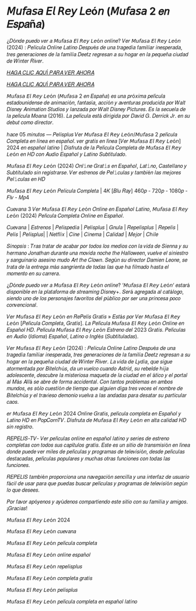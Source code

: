 # 𝘔𝘶𝘧𝘢𝘴𝘢 𝘌𝘭 𝘙𝘦𝘺 𝘓𝘦ó𝘯 (𝘔𝘶𝘧𝘢𝘴𝘢 2 𝑒𝑛 𝐸𝑠𝑝𝑎ñ𝑎)
¿𝐷ó𝑛𝑑𝑒 𝑝𝑢𝑒𝑑𝑜 𝑣𝑒𝑟 𝑎 𝘔𝘶𝘧𝘢𝘴𝘢 𝘌𝘭 𝘙𝘦𝘺 𝘓𝘦ó𝘯 𝑜𝑛𝑙𝑖𝑛𝑒? 𝑉𝑒𝑟 𝘔𝘶𝘧𝘢𝘴𝘢 𝘌𝘭 𝘙𝘦𝘺 𝘓𝘦ó𝘯 (2024) : 𝑃𝑒𝑙𝑖𝑐𝑢𝑙𝑎 𝑂𝑛𝑙𝑖𝑛𝑒 𝐿𝑎𝑡𝑖𝑛𝑜 𝐷𝑒𝑠𝑝𝑢é𝑠 𝑑𝑒 𝑢𝑛𝑎 𝑡𝑟𝑎𝑔𝑒𝑑𝑖𝑎 𝑓𝑎𝑚𝑖𝑙𝑖𝑎𝑟 𝑖𝑛𝑒𝑠𝑝𝑒𝑟𝑎𝑑𝑎, 𝑡𝑟𝑒𝑠 𝑔𝑒𝑛𝑒𝑟𝑎𝑐𝑖𝑜𝑛𝑒𝑠 𝑑𝑒 𝑙𝑎 𝑓𝑎𝑚𝑖𝑙𝑖𝑎 𝐷𝑒𝑒𝑡𝑧 𝑟𝑒𝑔𝑟𝑒𝑠𝑎𝑛 𝑎 𝑠𝑢 ℎ𝑜𝑔𝑎𝑟 𝑒𝑛 𝑙𝑎 𝑝𝑒𝑞𝑢𝑒ñ𝑎 𝑐𝑖𝑢𝑑𝑎𝑑 𝑑𝑒 𝑊𝑖𝑛𝑡𝑒𝑟 𝑅𝑖𝑣𝑒𝑟.

[𝐻𝐴𝐺𝐴 𝐶𝐿𝐼𝐶 𝐴𝑄𝑈Í 𝑃𝐴𝑅𝐴 𝑉𝐸𝑅 𝐴𝐻𝑂𝑅𝐴](https://bit.ly/49dI2lG)

[𝐻𝐴𝐺𝐴 𝐶𝐿𝐼𝐶 𝐴𝑄𝑈Í 𝑃𝐴𝑅𝐴 𝑉𝐸𝑅 𝐴𝐻𝑂𝑅𝐴](https://bit.ly/49dI2lG)

𝘔𝘶𝘧𝘢𝘴𝘢 𝘌𝘭 𝘙𝘦𝘺 𝘓𝘦ó𝘯 (𝘔𝘶𝘧𝘢𝘴𝘢 2 𝑒𝑛 𝐸𝑠𝑝𝑎ñ𝑎) 𝑒𝑠 𝑢𝑛𝑎 𝑝𝑟ó𝑥𝑖𝑚𝑎 𝑝𝑒𝑙í𝑐𝑢𝑙𝑎 𝑒𝑠𝑡𝑎𝑑𝑜𝑢𝑛𝑖𝑑𝑒𝑛𝑠𝑒 𝑑𝑒 𝑎𝑛𝑖𝑚𝑎𝑐𝑖ó𝑛, 𝑓𝑎𝑛𝑡𝑎𝑠í𝑎, 𝑎𝑐𝑐𝑖ó𝑛 𝑦 𝑎𝑣𝑒𝑛𝑡𝑢𝑟𝑎𝑠 𝑝𝑟𝑜𝑑𝑢𝑐𝑖𝑑𝑎 𝑝𝑜𝑟 𝑊𝑎𝑙𝑡 𝐷𝑖𝑠𝑛𝑒𝑦 𝐴𝑛𝑖𝑚𝑎𝑡𝑖𝑜𝑛 𝑆𝑡𝑢𝑑𝑖𝑜𝑠 𝑦 𝑙𝑎𝑛𝑧𝑎𝑑𝑎 𝑝𝑜𝑟 𝑊𝑎𝑙𝑡 𝐷𝑖𝑠𝑛𝑒𝑦 𝑃𝑖𝑐𝑡𝑢𝑟𝑒𝑠. 𝐸𝑠 𝑙𝑎 𝑠𝑒𝑐𝑢𝑒𝑙𝑎 𝑑𝑒 𝑙𝑎 𝑝𝑒𝑙í𝑐𝑢𝑙𝑎 𝑀𝑜𝑎𝑛𝑎 (2016). 𝐿𝑎 𝑝𝑒𝑙í𝑐𝑢𝑙𝑎 𝑒𝑠𝑡á 𝑑𝑖𝑟𝑖𝑔𝑖𝑑𝑎 𝑝𝑜𝑟 𝐷𝑎𝑣𝑖𝑑 𝐺. 𝐷𝑒𝑟𝑟𝑖𝑐𝑘 𝐽𝑟. 𝑒𝑛 𝑠𝑢 𝑑𝑒𝑏𝑢𝑡 𝑐𝑜𝑚𝑜 𝑑𝑖𝑟𝑒𝑐𝑡𝑜𝑟.

ℎ𝑎𝑐𝑒 05 𝑚𝑖𝑛𝑢𝑡𝑜𝑠 — 𝑃𝑒𝑙𝑖𝑠𝑝𝑙𝑢𝑠 𝑉𝑒𝑟 𝘔𝘶𝘧𝘢𝘴𝘢 𝘌𝘭 𝘙𝘦𝘺 𝘓𝘦ó𝘯/𝘔𝘶𝘧𝘢𝘴𝘢 2 𝑝𝑒𝑙í𝑐𝑢𝑙𝑎 𝐶𝑜𝑚𝑝𝑙𝑒𝑡𝑎 𝑒𝑛 𝑙𝑖𝑛𝑒𝑎 𝑒𝑛 𝑒𝑠𝑝𝑎ñ𝑜𝑙. 𝑣𝑒𝑟 𝑔𝑟𝑎𝑡𝑖𝑠 𝑒𝑛 𝑙í𝑛𝑒𝑎 [𝑉𝑒𝑟 𝘔𝘶𝘧𝘢𝘴𝘢 𝘌𝘭 𝘙𝘦𝘺 𝘓𝘦ó𝘯] 2024 𝑒𝑛 𝑒𝑠𝑝𝑎ñ𝑜𝑙 𝑙𝑎𝑡𝑖𝑛𝑜 | 𝐷𝑖𝑠𝑓𝑟𝑢𝑡𝑎 𝑑𝑒 𝑙𝑎 𝑃𝑒𝑙í𝑐𝑢𝑙𝑎 𝐶𝑜𝑚𝑝𝑙𝑒𝑡𝑎 𝑑𝑒 𝘔𝘶𝘧𝘢𝘴𝘢 𝘌𝘭 𝘙𝘦𝘺 𝘓𝘦ó𝘯 𝑒𝑛 𝐻𝐷 𝑐𝑜𝑛 𝐴𝑢𝑑𝑖𝑜 𝐸𝑠𝑝𝑎ñ𝑜𝑙 𝑦 𝐿𝑎𝑡𝑖𝑛𝑜 𝑆𝑢𝑏𝑡𝑖𝑡𝑢𝑙𝑎𝑑𝑜.


𝘔𝘶𝘧𝘢𝘴𝘢 𝘌𝘭 𝘙𝘦𝘺 𝘓𝘦ó𝘯 (2024) 𝑂𝑛𝑙𝚒𝑛𝑒 𝐺𝑟𝑎𝑡𝚒𝑠 𝑒𝑛 𝐸𝑠𝑝𝑎ñ𝑜𝑙, 𝐿𝑎𝑡𝚒𝑛𝑜, 𝐶𝑎𝑠𝑡𝑒𝑙𝑙𝑎𝑛𝑜 𝑦 𝑆𝑢𝑏𝑡𝑖𝑡𝑢𝑙𝑎𝑑𝑜 𝑠𝑖𝑛 𝑟𝑒𝑔𝑖𝑠𝑡𝑟𝑎𝑟𝑠𝑒. 𝑉𝑒𝑟 𝑒𝑠𝑡𝑟𝑒𝑛𝑜𝑠 𝑑𝑒 𝑃𝑒𝑙𝚒𝑐𝑢𝑙𝑎𝑠 𝑦 𝑡𝑎𝑚𝑏𝑖é𝑛 𝑙𝑎𝑠 𝑚𝑒𝑗𝑜𝑟𝑒𝑠 𝑃𝑒𝑙𝚒𝑐𝑢𝑙𝑎𝑠 𝑒𝑛 𝐻𝐷

𝘔𝘶𝘧𝘢𝘴𝘢 𝘌𝘭 𝘙𝘦𝘺 𝘓𝘦ó𝘯 𝑃𝑒𝑙𝑖𝑐𝑢𝑙𝑎 𝐶𝑜𝑚𝑝𝑙𝑒𝑡𝑎 | 4𝐾 [𝐵𝑙𝑢 𝑅𝑎𝑦] 460𝑝 - 720𝑝 - 1080𝑝 - 𝐹𝑙𝑣 - 𝑀𝑝4

𝐶𝑢𝑒𝑣𝑎𝑛𝑎 3 𝑉𝑒𝑟 𝘔𝘶𝘧𝘢𝘴𝘢 𝘌𝘭 𝘙𝘦𝘺 𝘓𝘦ó𝘯 𝑂𝑛𝑙𝑖𝑛𝑒 𝑒𝑛 𝐸𝑠𝑝𝑎ñ𝑜𝑙 𝐿𝑎𝑡𝑖𝑛𝑜, 𝘔𝘶𝘧𝘢𝘴𝘢 𝘌𝘭 𝘙𝘦𝘺 𝘓𝘦ó𝘯 (2024) 𝑃𝑒𝑙í𝑐𝑢𝑙𝑎 𝐶𝑜𝑚𝑝𝑙𝑒𝑡𝑎 𝑂𝑛𝑙𝑖𝑛𝑒 𝑒𝑛 𝐸𝑠𝑝𝑎ñ𝑜𝑙.

𝐶𝑢𝑒𝑣𝑎𝑛𝑎 | 𝐸𝑠𝑡𝑟𝑒𝑛𝑜𝑠 | 𝑃𝑒𝑙𝑖𝑠𝑝𝑒𝑑𝑖𝑎 | 𝑃𝑒𝑙𝑖𝑠𝑝𝑙𝑢𝑠 | 𝐺𝑛𝑢𝑙𝑎 | 𝑅𝑒𝑝𝑒𝑙𝑖𝑠𝑝𝑙𝑢𝑠 | 𝑅𝑒𝑝𝑒𝑙𝑖𝑠 | 𝑃𝑒𝑙𝑖𝑠 | 𝑃𝑒𝑙𝑖𝑠𝑝𝑙𝑢𝑠| | 𝑁𝑒𝑡𝑓𝑙𝑖𝑥 | 𝐶𝑖𝑛𝑒 | 𝐶𝑖𝑛𝑒𝑚𝑎 | 𝐶𝑎𝑙𝑖𝑑𝑎𝑑 | 𝑀𝑒𝑗𝑜𝑟 | 𝐶ℎ𝑖𝑙𝑒

𝑆𝑖𝑛𝑜𝑝𝑠𝑖𝑠 : 𝑇𝑟𝑎𝑠 𝑡𝑟𝑎𝑡𝑎𝑟 𝑑𝑒 𝑎𝑐𝑎𝑏𝑎𝑟 𝑝𝑜𝑟 𝑡𝑜𝑑𝑜𝑠 𝑙𝑜𝑠 𝑚𝑒𝑑𝑖𝑜𝑠 𝑐𝑜𝑛 𝑙𝑎 𝑣𝑖𝑑𝑎 𝑑𝑒 𝑆𝑖𝑒𝑛𝑛𝑎 𝑦 𝑠𝑢 ℎ𝑒𝑟𝑚𝑎𝑛𝑜 𝐽𝑜𝑛𝑎𝑡ℎ𝑎𝑛 𝑑𝑢𝑟𝑎𝑛𝑡𝑒 𝑢𝑛𝑎 𝑚𝑜𝑣𝑖𝑑𝑎 𝑛𝑜𝑐ℎ𝑒 𝑡ℎ𝑒 𝐻𝑎𝑙𝑙𝑜𝑤𝑒𝑒𝑛, 𝑣𝑢𝑒𝑙𝑣𝑒 𝑒𝑙 𝑠𝑖𝑛𝑖𝑒𝑠𝑡𝑟𝑜 𝑦 𝑠𝑎𝑛𝑔𝑢𝑖𝑛𝑎𝑟𝑖𝑜 𝑎𝑠𝑒𝑠𝑖𝑛𝑜 𝑚𝑢𝑑𝑜 𝐴𝑟𝑡 𝑡ℎ𝑒 𝐶𝑙𝑜𝑤𝑛. 𝑆𝑒𝑔ú𝑛 𝑠𝑢 𝑑𝑖𝑟𝑒𝑐𝑡𝑜𝑟 𝐷𝑎𝑚𝑖𝑒𝑛 𝐿𝑒𝑜𝑛𝑒, 𝑠𝑒 𝑡𝑟𝑎𝑡𝑎 𝑑𝑒 𝑙𝑎 𝑒𝑛𝑡𝑟𝑒𝑔𝑎 𝑚á𝑠 𝑠𝑎𝑛𝑔𝑟𝑖𝑒𝑛𝑡𝑎 𝑑𝑒 𝑡𝑜𝑑𝑎𝑠 𝑙𝑎𝑠 𝑞𝑢𝑒 ℎ𝑎 𝑓𝑖𝑙𝑚𝑎𝑑𝑜 ℎ𝑎𝑠𝑡𝑎 𝑒𝑙 𝑚𝑜𝑚𝑒𝑛𝑡𝑜 𝑒𝑛 𝑠𝑢 𝑐𝑎𝑟𝑟𝑒𝑟𝑎.

¿𝐷ó𝑛𝑑𝑒 𝑝𝑢𝑒𝑑𝑜 𝑣𝑒𝑟 𝑎 𝘔𝘶𝘧𝘢𝘴𝘢 𝘌𝘭 𝘙𝘦𝘺 𝘓𝘦ó𝘯 𝑜𝑛𝑙𝑖𝑛𝑒? ‘𝘔𝘶𝘧𝘢𝘴𝘢 𝘌𝘭 𝘙𝘦𝘺 𝘓𝘦ó𝘯‘ 𝑒𝑠𝑡𝑎𝑟á 𝑑𝑖𝑠𝑝𝑜𝑛𝑖𝑏𝑙𝑒 𝑒𝑛 𝑙𝑎 𝑝𝑙𝑎𝑡𝑎𝑓𝑜𝑟𝑚𝑎 𝑑𝑒 𝑠𝑡𝑟𝑒𝑎𝑚𝑖𝑛𝑔 𝐷𝑖𝑠𝑛𝑒𝑦+. 𝑆𝑒𝑟á 𝑎𝑔𝑟𝑒𝑔𝑎𝑑𝑎 𝑎𝑙 𝑐𝑎𝑡á𝑙𝑜𝑔𝑜, 𝑠𝑖𝑒𝑛𝑑𝑜 𝑢𝑛𝑜 𝑑𝑒 𝑙𝑜𝑠 𝑝𝑒𝑟𝑠𝑜𝑛𝑎𝑗𝑒𝑠 𝑓𝑎𝑣𝑜𝑟𝑖𝑡𝑜𝑠 𝑑𝑒𝑙 𝑝ú𝑏𝑙𝑖𝑐𝑜 𝑝𝑜𝑟 𝑠𝑒𝑟 𝑢𝑛𝑎 𝑝𝑟𝑖𝑛𝑐𝑒𝑠𝑎 𝑝𝑜𝑐𝑜 𝑐𝑜𝑛𝑣𝑒𝑛𝑐𝑖𝑜𝑛𝑎𝑙.

𝑉𝑒𝑟 𝘔𝘶𝘧𝘢𝘴𝘢 𝘌𝘭 𝘙𝘦𝘺 𝘓𝘦ó𝘯 𝑒𝑛 𝑅𝑒𝑃𝑒𝑙𝑖𝑠 𝐺𝑟𝑎𝑡𝑖𝑠 » 𝐸𝑠𝑡á𝑠 𝑝𝑜𝑟 𝑉𝑒𝑟 𝘔𝘶𝘧𝘢𝘴𝘢 𝘌𝘭 𝘙𝘦𝘺 𝘓𝘦ó𝘯 [𝑃𝑒𝑙í𝑐𝑢𝑙𝑎 𝐶𝑜𝑚𝑝𝑙𝑒𝑡𝑎, 𝐺𝑟𝑎𝑡𝑖𝑠]. 𝐿𝑎 𝑃𝑒𝑙í𝑐𝑢𝑙𝑎 𝘔𝘶𝘧𝘢𝘴𝘢 𝘌𝘭 𝘙𝘦𝘺 𝘓𝘦ó𝘯 𝑂𝑛𝑙𝑖𝑛𝑒 𝑒𝑛 𝐸𝑠𝑝𝑎ñ𝑜𝑙 𝐻𝐷. 𝑃𝑒𝑙í𝑐𝑢𝑙𝑎 𝘔𝘶𝘧𝘢𝘴𝘢 𝘌𝘭 𝘙𝘦𝘺 𝘓𝘦ó𝘯 𝐸𝑠𝑡𝑟𝑒𝑛𝑜 𝑑𝑒𝑙 2023 𝐺𝑟𝑎𝑡𝑖𝑠. 𝑃𝑒𝑙í𝑐𝑢𝑙𝑎𝑠 𝑒𝑛 𝐴𝑢𝑑𝑖𝑜 (𝐼𝑑𝑖𝑜𝑚𝑎) 𝐸𝑠𝑝𝑎ñ𝑜𝑙, 𝐿𝑎𝑡𝑖𝑛𝑜 𝑜 𝐼𝑛𝑔𝑙é𝑠 (𝑆𝑢𝑏𝑡𝑖𝑡𝑢𝑙𝑎𝑑𝑎𝑠).

𝑉𝑒𝑟 𝘔𝘶𝘧𝘢𝘴𝘢 𝘌𝘭 𝘙𝘦𝘺 𝘓𝘦ó𝘯 (2024) : 𝑃𝑒𝑙𝑖𝑐𝑢𝑙𝑎 𝑂𝑛𝑙𝑖𝑛𝑒 𝐿𝑎𝑡𝑖𝑛𝑜 𝐷𝑒𝑠𝑝𝑢é𝑠 𝑑𝑒 𝑢𝑛𝑎 𝑡𝑟𝑎𝑔𝑒𝑑𝑖𝑎 𝑓𝑎𝑚𝑖𝑙𝑖𝑎𝑟 𝑖𝑛𝑒𝑠𝑝𝑒𝑟𝑎𝑑𝑎, 𝑡𝑟𝑒𝑠 𝑔𝑒𝑛𝑒𝑟𝑎𝑐𝑖𝑜𝑛𝑒𝑠 𝑑𝑒 𝑙𝑎 𝑓𝑎𝑚𝑖𝑙𝑖𝑎 𝐷𝑒𝑒𝑡𝑧 𝑟𝑒𝑔𝑟𝑒𝑠𝑎𝑛 𝑎 𝑠𝑢 ℎ𝑜𝑔𝑎𝑟 𝑒𝑛 𝑙𝑎 𝑝𝑒𝑞𝑢𝑒ñ𝑎 𝑐𝑖𝑢𝑑𝑎𝑑 𝑑𝑒 𝑊𝑖𝑛𝑡𝑒𝑟 𝑅𝑖𝑣𝑒𝑟. 𝐿𝑎 𝑣𝑖𝑑𝑎 𝑑𝑒 𝐿𝑦𝑑𝑖𝑎, 𝑞𝑢𝑒 𝑠𝑖𝑔𝑢𝑒 𝑎𝑡𝑜𝑟𝑚𝑒𝑛𝑡𝑎𝑑𝑎 𝑝𝑜𝑟 𝐵𝑖𝑡𝑒𝑙𝑐ℎú𝑠, 𝑑𝑎 𝑢𝑛 𝑣𝑢𝑒𝑙𝑐𝑜 𝑐𝑢𝑎𝑛𝑑𝑜 𝐴𝑠𝑡𝑟𝑖𝑑, 𝑠𝑢 𝑟𝑒𝑏𝑒𝑙𝑑𝑒 ℎ𝑖𝑗𝑎 𝑎𝑑𝑜𝑙𝑒𝑠𝑐𝑒𝑛𝑡𝑒, 𝑑𝑒𝑠𝑐𝑢𝑏𝑟𝑒 𝑙𝑎 𝑚𝑖𝑠𝑡𝑒𝑟𝑖𝑜𝑠𝑎 𝑚𝑎𝑞𝑢𝑒𝑡𝑎 𝑑𝑒 𝑙𝑎 𝑐𝑖𝑢𝑑𝑎𝑑 𝑒𝑛 𝑒𝑙 á𝑡𝑖𝑐𝑜 𝑦 𝑒𝑙 𝑝𝑜𝑟𝑡𝑎𝑙 𝑎𝑙 𝑀á𝑠 𝐴𝑙𝑙á 𝑠𝑒 𝑎𝑏𝑟𝑒 𝑑𝑒 𝑓𝑜𝑟𝑚𝑎 𝑎𝑐𝑐𝑖𝑑𝑒𝑛𝑡𝑎𝑙. 𝐶𝑜𝑛 𝑡𝑎𝑛𝑡𝑜𝑠 𝑝𝑟𝑜𝑏𝑙𝑒𝑚𝑎𝑠 𝑒𝑛 𝑎𝑚𝑏𝑜𝑠 𝑚𝑢𝑛𝑑𝑜𝑠, 𝑒𝑠 𝑠ó𝑙𝑜 𝑐𝑢𝑒𝑠𝑡𝑖ó𝑛 𝑑𝑒 𝑡𝑖𝑒𝑚𝑝𝑜 𝑞𝑢𝑒 𝑎𝑙𝑔𝑢𝑖𝑒𝑛 𝑑𝑖𝑔𝑎 𝑡𝑟𝑒𝑠 𝑣𝑒𝑐𝑒𝑠 𝑒𝑙 𝑛𝑜𝑚𝑏𝑟𝑒 𝑑𝑒 𝐵𝑖𝑡𝑒𝑙𝑐ℎú𝑠 𝑦 𝑒𝑙 𝑡𝑟𝑎𝑣𝑖𝑒𝑠𝑜 𝑑𝑒𝑚𝑜𝑛𝑖𝑜 𝑣𝑢𝑒𝑙𝑣𝑎 𝑎 𝑙𝑎𝑠 𝑎𝑛𝑑𝑎𝑑𝑎𝑠 𝑝𝑎𝑟𝑎 𝑑𝑒𝑠𝑎𝑡𝑎𝑟 𝑠𝑢 𝑝𝑎𝑟𝑡𝑖𝑐𝑢𝑙𝑎𝑟 𝑐𝑎𝑜𝑠.

𝑒𝑟 𝘔𝘶𝘧𝘢𝘴𝘢 𝘌𝘭 𝘙𝘦𝘺 𝘓𝘦ó𝘯 2024 𝑂𝑛𝑙𝑖𝑛𝑒 𝐺𝑟𝑎𝑡𝑖𝑠, 𝑝𝑒𝑙í𝑐𝑢𝑙𝑎 𝑐𝑜𝑚𝑝𝑙𝑒𝑡𝑎 𝑒𝑛 𝐸𝑠𝑝𝑎ñ𝑜𝑙 𝑦 𝐿𝑎𝑡𝑖𝑛𝑜 𝐻𝐷 𝑒𝑛 𝑃𝑜𝑝𝐶𝑜𝑟𝑛𝑇𝑉. 𝐷𝑖𝑠𝑓𝑟𝑢𝑡𝑎 𝑑𝑒 𝘔𝘶𝘧𝘢𝘴𝘢 𝘌𝘭 𝘙𝘦𝘺 𝘓𝘦ó𝘯 𝑒𝑛 𝑎𝑙𝑡𝑎 𝑐𝑎𝑙𝑖𝑑𝑎𝑑 𝐻𝐷 𝑠𝑖𝑛 𝑟𝑒𝑔𝑖𝑠𝑡𝑟𝑜.

𝑅𝐸𝑃𝐸𝐿𝐼𝑆-𝑇𝑉- 𝑉𝑒𝑟 𝑝𝑒𝑙í𝑐𝑢𝑙𝑎𝑠 𝑜𝑛𝑙𝑖𝑛𝑒 𝑒𝑛 𝑒𝑠𝑝𝑎ñ𝑜𝑙 𝑙𝑎𝑡𝑖𝑛𝑜 𝑦 𝑠𝑒𝑟𝑖𝑒𝑠 𝑑𝑒 𝑒𝑠𝑡𝑟𝑒𝑛𝑜 𝑐𝑜𝑚𝑝𝑙𝑒𝑡𝑎𝑠 𝑐𝑜𝑛 𝑡𝑜𝑑𝑜𝑠 𝑠𝑢𝑠 𝑐𝑎𝑝í𝑡𝑢𝑙𝑜𝑠 𝑔𝑟𝑎𝑡𝑖𝑠. 
𝐸𝑠𝑡𝑒 𝑒𝑠 𝑢𝑛 𝑠𝑖𝑡𝑖𝑜 𝑑𝑒 𝑡𝑟𝑎𝑛𝑠𝑚𝑖𝑠𝑖ó𝑛 𝑒𝑛 𝑙í𝑛𝑒𝑎 𝑑𝑜𝑛𝑑𝑒 𝑝𝑢𝑒𝑑𝑒 𝑣𝑒𝑟 𝑚𝑖𝑙𝑒𝑠 𝑑𝑒 𝑝𝑒𝑙í𝑐𝑢𝑙𝑎𝑠 𝑦 𝑝𝑟𝑜𝑔𝑟𝑎𝑚𝑎𝑠 𝑑𝑒 𝑡𝑒𝑙𝑒𝑣𝑖𝑠𝑖ó𝑛, 𝑑𝑒𝑠𝑑𝑒 𝑝𝑒𝑙í𝑐𝑢𝑙𝑎𝑠 𝑑𝑒𝑠𝑡𝑎𝑐𝑎𝑑𝑎𝑠, 𝑝𝑒𝑙í𝑐𝑢𝑙𝑎𝑠 𝑝𝑜𝑝𝑢𝑙𝑎𝑟𝑒𝑠 𝑦 𝑚𝑢𝑐ℎ𝑎𝑠 𝑜𝑡𝑟𝑎𝑠 𝑓𝑢𝑛𝑐𝑖𝑜𝑛𝑒𝑠 𝑐𝑜𝑛 𝑡𝑜𝑑𝑎𝑠 𝑙𝑎𝑠 𝑓𝑢𝑛𝑐𝑖𝑜𝑛𝑒𝑠.

𝑅𝐸𝑃𝐸𝐿𝐼𝑆 𝑡𝑎𝑚𝑏𝑖é𝑛 𝑝𝑟𝑜𝑝𝑜𝑟𝑐𝑖𝑜𝑛𝑎 𝑢𝑛𝑎 𝑛𝑎𝑣𝑒𝑔𝑎𝑐𝑖ó𝑛 𝑠𝑒𝑛𝑐𝑖𝑙𝑙𝑎 𝑦 𝑢𝑛𝑎 𝑖𝑛𝑡𝑒𝑟𝑓𝑎𝑧 𝑑𝑒 𝑢𝑠𝑢𝑎𝑟𝑖𝑜 𝑓á𝑐𝑖𝑙 𝑑𝑒 𝑢𝑠𝑎𝑟 𝑝𝑎𝑟𝑎 𝑞𝑢𝑒 𝑝𝑢𝑒𝑑𝑎𝑠 𝑏𝑢𝑠𝑐𝑎𝑟 𝑝𝑒𝑙í𝑐𝑢𝑙𝑎𝑠 𝑦 𝑝𝑟𝑜𝑔𝑟𝑎𝑚𝑎𝑠 𝑑𝑒 𝑡𝑒𝑙𝑒𝑣𝑖𝑠𝑖ó𝑛 𝑠𝑒𝑔ú𝑛 𝑙𝑜 𝑞𝑢𝑒 𝑑𝑒𝑠𝑒𝑒𝑠.

𝑃𝑜𝑟 𝑓𝑎𝑣𝑜𝑟 𝑎𝑝ó𝑦𝑒𝑛𝑜𝑠 𝑦 𝑎𝑦ú𝑑𝑒𝑛𝑜𝑠 𝑐𝑜𝑚𝑝𝑎𝑟𝑡𝑖𝑒𝑛𝑑𝑜 𝑒𝑠𝑡𝑒 𝑠𝑖𝑡𝑖𝑜 𝑐𝑜𝑛 𝑠𝑢 𝑓𝑎𝑚𝑖𝑙𝑖𝑎 𝑦 𝑎𝑚𝑖𝑔𝑜𝑠. ¡𝐺𝑟𝑎𝑐𝑖𝑎𝑠!


𝘔𝘶𝘧𝘢𝘴𝘢 𝘌𝘭 𝘙𝘦𝘺 𝘓𝘦ó𝘯 2024

𝘔𝘶𝘧𝘢𝘴𝘢 𝘌𝘭 𝘙𝘦𝘺 𝘓𝘦ó𝘯 𝑐𝑢𝑒𝑣𝑎𝑛𝑎

𝘔𝘶𝘧𝘢𝘴𝘢 𝘌𝘭 𝘙𝘦𝘺 𝘓𝘦ó𝘯 𝑝𝑒𝑙í𝑐𝑢𝑙𝑎 𝑐𝑜𝑚𝑝𝑙𝑒𝑡𝑎

𝘔𝘶𝘧𝘢𝘴𝘢 𝘌𝘭 𝘙𝘦𝘺 𝘓𝘦ó𝘯 𝑜𝑛𝑙𝑖𝑛𝑒 𝑒𝑠𝑝𝑎ñ𝑜𝑙

𝘔𝘶𝘧𝘢𝘴𝘢 𝘌𝘭 𝘙𝘦𝘺 𝘓𝘦ó𝘯 𝑟𝑒𝑝𝑒𝑙𝑖𝑠𝑝𝑙𝑢𝑠

𝘔𝘶𝘧𝘢𝘴𝘢 𝘌𝘭 𝘙𝘦𝘺 𝘓𝘦ó𝘯 𝑐𝑜𝑚𝑝𝑙𝑒𝑡𝑎 𝑔𝑟𝑎𝑡𝑖𝑠

𝘔𝘶𝘧𝘢𝘴𝘢 𝘌𝘭 𝘙𝘦𝘺 𝘓𝘦ó𝘯 𝑝𝑒𝑙𝑖𝑠𝑝𝑙𝑢𝑠

𝘔𝘶𝘧𝘢𝘴𝘢 𝘌𝘭 𝘙𝘦𝘺 𝘓𝘦ó𝘯 𝑝𝑒𝑙í𝑐𝑢𝑙𝑎 𝑐𝑜𝑚𝑝𝑙𝑒𝑡𝑎 𝑒𝑛 𝑒𝑠𝑝𝑎ñ𝑜𝑙 𝑙𝑎𝑡𝑖𝑛𝑜
